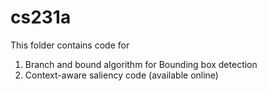 # cs231a

This folder contains code for 

1. Branch and bound algorithm for Bounding box detection
2. Context-aware saliency code (available online)
